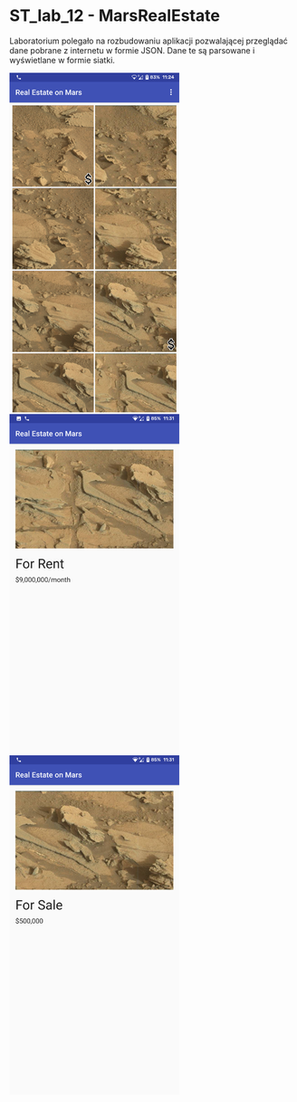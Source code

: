 ST_lab_12 - MarsRealEstate
==============================

Laboratorium polegało na rozbudowaniu aplikacji pozwalającej przeglądać dane pobrane z internetu w formie JSON.
Dane te są parsowane i wyświetlane w formie siatki. 

<img src="https://github.com/pChochura/ST_lab_12/blob/main/image_2021-01-20_113130.png" width="300" height="600" /> <img src="https://github.com/pChochura/ST_lab_12/blob/main/image_2021-01-20_113254.png" width="300" height="600" /> <img src="https://github.com/pChochura/ST_lab_12/blob/main/image_2021-01-20_113300.png" width="300" height="600" />
